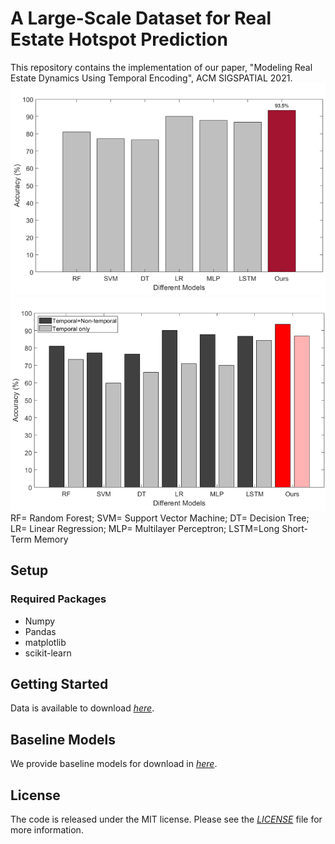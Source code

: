 # A Large-Scale Dataset for Real Estate Hotspot Prediction

This repository contains the implementation of our paper, "Modeling Real Estate Dynamics Using Temporal Encoding", ACM SIGSPATIAL 2021.
![Comparing models](/figs/compareModels2.png)
![Comparing models](/figs/compareModels.png)
RF= Random Forest; SVM= Support Vector Machine; DT= Decision Tree; LR= Linear Regression; MLP= Multilayer Perceptron; LSTM=Long Short-Term Memory



## Setup
### Required Packages
- Numpy
- Pandas
- matplotlib
- scikit-learn

## Getting Started
Data is available to download *[here](https://github.com/jiang28/Real-Estate-Hotspot-Prediction/tree/master/data)*.

## Baseline Models
We provide baseline models for download in *[here](https://github.com/jiang28/Real-Estate-Hotspot-Prediction/tree/master/Baseline%20models)*.

## License
The code is released under the MIT license. Please see the *[LICENSE](https://github.com/jiang28/Real-Estate-Hotspot-Prediction/blob/master/LICENSE)* file for more information.

